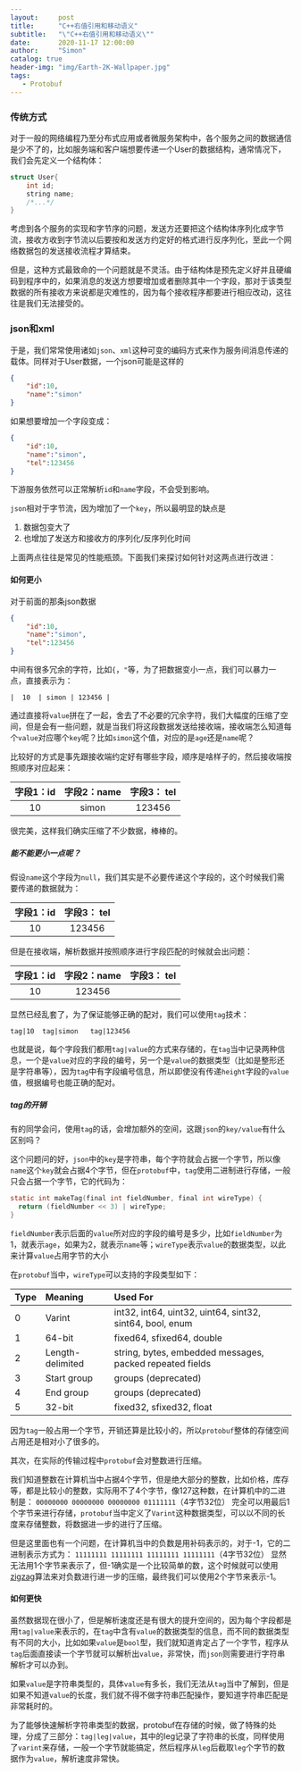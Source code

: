 ```yaml
---
layout:     post
title:      "C++右值引用和移动语义"
subtitle:   "\"C++右值引用和移动语义\""
date:       2020-11-17 12:00:00
author:     "Simon"
catalog: true
header-img: "img/Earth-2K-Wallpaper.jpg"
tags:
   - Protobuf
---
```


### 传统方式

对于一般的网络编程乃至分布式应用或者微服务架构中，各个服务之间的数据通信是少不了的，比如服务端和客户端想要传递一个User的数据结构，通常情况下，我们会先定义一个结构体：

```c
struct User{
    int id;
    string name;
    /*...*/
}
```

考虑到各个服务的实现和字节序的问题，发送方还要把这个结构体序列化成字节流，接收方收到字节流以后要按和发送方约定好的格式进行反序列化，至此一个网络数据包的发送接收流程才算结束。

但是，这种方式最致命的一个问题就是不灵活。由于结构体是预先定义好并且硬编码到程序中的，如果消息的发送方想要增加或者删除其中一个字段，那对于该类型数据的所有接收方来说都是灾难性的，因为每个接收程序都要进行相应改动，这往往是我们无法接受的。

### json和xml

于是，我们常常使用诸如`json`、`xml`这种可变的编码方式来作为服务间消息传递的载体。同样对于User数据，一个json可能是这样的

```json
{
    "id":10,
    "name":"simon"
}
```

如果想要增加一个字段变成：

```json
{
    "id":10,
    "name":"simon",
    "tel":123456
}
```

下游服务依然可以正常解析`id`和`name`字段，不会受到影响。

`json`相对于字节流，因为增加了一个`key`，所以最明显的缺点是

1. 数据包变大了
2. 也增加了发送方和接收方的序列化/反序列化时间

上面两点往往是常见的性能瓶颈。下面我们来探讨如何针对这两点进行改进：

#### 如何更小

对于前面的那条json数据

```json
{
    "id":10,
    "name":"simon",
    "tel":123456
}
```

中间有很多冗余的字符，比如`{`，`"`等，为了把数据变小一点，我们可以暴力一点，直接表示为：

```
|  10  | simon | 123456 |
```

通过直接将`value`拼在了一起，舍去了不必要的冗余字符，我们大幅度的压缩了空间，但是会有一些问题，就是当我们将这段数据发送给接收端，接收端怎么知道每个`value`对应哪个`key`呢？比如`simon`这个值，对应的是`age`还是`name`呢？

比较好的方式是事先跟接收端约定好有哪些字段，顺序是啥样子的，然后接收端按照顺序对应起来：

| 字段1：id | 字段2：name | 字段3： tel |
| :-------: | :---------: | :---------: |
|    10     |    simon    |   123456    |

很完美，这样我们确实压缩了不少数据，棒棒的。

##### 能不能更小一点呢？

假设`name`这个字段为`null`，我们其实是不必要传递这个字段的，这个时候我们需要传递的数据就为：

| 字段1：id | 字段3： tel |
| :-------: | :---------: |
|    10     |   123456    |

但是在接收端，解析数据并按照顺序进行字段匹配的时候就会出问题：

| 字段1：id | 字段2：name | 字段3： tel |
| :-------: | :---------: | :---------: |
|    10     |   123456    |             |

显然已经乱套了，为了保证能够正确的配对，我们可以使用`tag`技术：

```
tag|10	tag|simon	tag|123456
```

也就是说，每个字段我们都用`tag|value`的方式来存储的，在`tag`当中记录两种信息，一个是`value`对应的字段的编号，另一个是`value`的数据类型（比如是整形还是字符串等），因为`tag`中有字段编号信息，所以即使没有传递`height`字段的`value`值，根据编号也能正确的配对。

##### tag的开销

有的同学会问，使用`tag`的话，会增加额外的空间，这跟`json`的`key/value`有什么区别吗？

这个问题问的好，`json`中的`key`是字符串，每个字符就会占据一个字节，所以像`name`这个`key`就会占据4个字节，但在`protobuf`中，`tag`使用二进制进行存储，一般只会占据一个字节，它的代码为：

```c
static int makeTag(final int fieldNumber, final int wireType) {
  return (fieldNumber << 3) | wireType;
}
```

`fieldNumber`表示后面的`value`所对应的字段的编号是多少，比如`fieldNumber`为1，就表示`age`，如果为2，就表示`name`等；`wireType`表示`value`的数据类型，以此来计算`value`占用字节的大小

在`protobuf`当中，`wireType`可以支持的字段类型如下：

| Type | Meaning          | Used For                                                 |
| :--- | :--------------- | :------------------------------------------------------- |
| 0    | Varint           | int32, int64, uint32, uint64, sint32, sint64, bool, enum |
| 1    | 64-bit           | fixed64, sfixed64, double                                |
| 2    | Length-delimited | string, bytes, embedded messages, packed repeated fields |
| 3    | Start group      | groups (deprecated)                                      |
| 4    | End group        | groups (deprecated)                                      |
| 5    | 32-bit           | fixed32, sfixed32, float                                 |

因为`tag`一般占用一个字节，开销还算是比较小的，所以`protobuf`整体的存储空间占用还是相对小了很多的。

其次，在实际的传输过程中`protobuf`会对整数进行压缩。

我们知道整数在计算机当中占据4个字节，但是绝大部分的整数，比如价格，库存等，都是比较小的整数，实际用不了4个字节，像127这种数，在计算机中的二进制是：
 `00000000 00000000 00000000 01111111`（4字节32位）
 完全可以用最后1个字节来进行存储，`protobuf`当中定义了`Varint`这种数据类型，可以以不同的长度来存储整数，将数据进一步的进行了压缩。

但是这里面也有一个问题，在计算机当中的负数是用补码表示的，对于-1，它的二进制表示方式为：
 `11111111 11111111 11111111 11111111`（4字节32位）
 显然无法用1个字节来表示了，但-1确实是一个比较简单的数，这个时候就可以使用[zigzag](https://link.jianshu.com?t=http%3A%2F%2Fblog.csdn.net%2Fzgwangbo%2Farticle%2Fdetails%2F51590186)算法来对负数进行进一步的压缩，最终我们可以使用2个字节来表示-1。

#### 如何更快

虽然数据现在很小了，但是解析速度还是有很大的提升空间的，因为每个字段都是用`tag|value`来表示的，在`tag`中含有`value`的数据类型的信息，而不同的数据类型有不同的大小，比如如果`value`是`bool`型，我们就知道肯定占了一个字节，程序从`tag`后面直接读一个字节就可以解析出`value`，非常快，而`json`则需要进行字符串解析才可以办到。

如果`value`是字符串类型的，具体`value`有多长，我们无法从`tag`当中了解到，但是如果不知道`value`的长度，我们就不得不做字符串匹配操作，要知道字符串匹配是非常耗时的。

 为了能够快速解析字符串类型的数据，protobuf在存储的时候，做了特殊的处理，分成了三部分：`tag|leg|value`，其中的leg记录了字符串的长度，同样使用了`varint`来存储，一般一个字节就能搞定，然后程序从`leg`后截取`leg`个字节的数据作为`value`，解析速度非常快。

